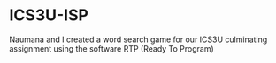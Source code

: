 # ICS3U-ISP
Naumana and I created a word search game for our ICS3U culminating assignment using the software RTP (Ready To Program)
